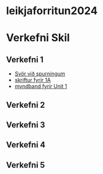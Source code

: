 # leikjaforritun2024
# Verkefni Skil
## Verkefni 1
- [Svör við spurningum]()
- [skriftur fyrir 1A](https://github.com/Matthiasfe06/leikjaforritun2024/tree/main/Verk1/Verk1_a/Scripts)
- [myndband fyrir Unit 1]()
## Verkefni 2
## Verkefni 3
## Verkefni 4
## Verkefni 5
